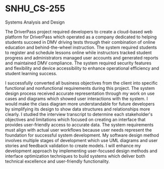 # SNHU_CS-255
Systems Analysis and Design

The DriverPass project required developers to create a cloud-based web platform for DriverPass which operated as a company dedicated to helping students succeed in DMV driving tests through their combination of online education and behind-the-wheel instruction. The system required students to register and schedule lessons online while instructors tracked student progress and administrators managed user accounts and generated reports and maintained DMV compliance. The system required security features and flexibility and device accessibility to enhance operational efficiency and student learning success.

I successfully converted all business objectives from the client into specific functional and nonfunctional requirements during this project. The system design process received accurate representation through my work on use cases and diagrams which showed user interactions with the system. I would make the class diagram more understandable for future developers by simplifying its design to show data structures and relationships more clearly. I studied the interview transcript to determine each stakeholder's objectives and limitations which focused on creating an interface that provides user-friendly access to accurate data. The system requirements must align with actual user workflows because user needs represent the foundation for successful system development. My software design method involves multiple stages of development which use UML diagrams and user stories and feedback validation to create models. I will enhance my development approach by implementing user-focused design methods and interface optimization techniques to build systems which deliver both technical excellence and user-friendly functionality.
